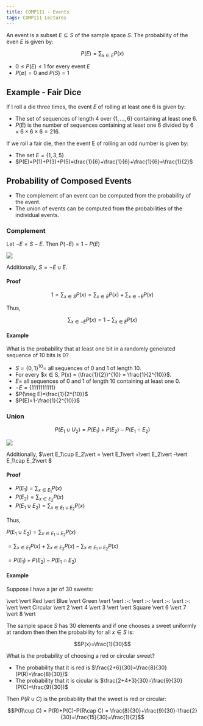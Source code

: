 ```yaml
---
title: COMP111 - Events
tags: COMP111 Lectures
---
```

An event is a subset $E ⊆ S$ of the sample space $S$. The probability of the even $E$ is given by:

$$P(E)=\sum_{x\in E}P(x)$$

* $0 ≤ P(E) ≤ 1$ for every event $E$
* $P(\emptyset) = 0$ and $P(S) = 1$

## Example - Fair Dice
If I roll a die three times, the event $E$ of rolling at least one 6 is given by:

* The set of sequences of length 4 over $\{1,\ldots,6\}$ containing at least one 6.
* $P(E)$ is the number of sequences containing at least one 6 divided by $6\times6\times6\times6=216$.

If we roll a fair die, then the event E of rolling an odd number is given by:

* The set $E=\{1,3,5\}$
* $P(E)=P(1)+P(3)+P(5)=\frac{1}{6}+\frac{1}{6}+\frac{1}{6}=\frac{1}{2}$

## Probability of Composed Events
* The complement of an event can be computed from the probability of the event.
* The union of events can be computed from the probabilities of the individual events.

### Complement
Let $\neg E = S - E$. Then $P(\neg E)=1-P(E)$

![](img/COMP111201118-2.md.5324.png)

Additionally, $S=\neg E\cup E$.

#### Proof
$$1=\sum_{x\in S}P(x)=\sum_{x\in E}P(x)+\sum_{x\in \neg E}P(x)$$

Thus,

$$\sum_{x\in\neg E}P(x)=1-\sum_{x\in E}P(x)$$

#### Example
What is the probability that at least one bit in a randomly generated sequence of 10 bits is 0?

* $S = \{0, 1\}^{10} =$ all sequences of 0 and 1 of length 10.
* For every $x ∈ S, P(x) = (\frac{1}{2})^{10} = \frac{1}{2^{10}}$.
* $E =$ all sequences of 0 and 1 of length 10 containing at least one 0.
* $\neg E=\{1111111111\}$
* $P(\neg E)=\frac{1}{2^{10}}$
* $P(E)=1-\frac{1}{2^{10}}$

### Union
$$P(E_1\cup U_2)=P(E_1)+P(E_2)-P(E_1\cap E_2)$$

![](img/COMP111201118-2.md.8606.png)

Additionally, $\vert E_1\cup E_2\vert  = \vert E_1\vert +\vert E_2\vert -\vert E_1\cap E_2\vert $

#### Proof

* $P(E_1)=\sum_{x\in E_1}P(x)$
* $P(E_2)=\sum_{x\in E_2}P(x)$
* $P(E_1\cup E_2)=\sum_{x\in E_1\cup E_2}P(x)$

Thus,

$P(E_1\cup E_2)=\sum_{x\in E_1\cup E_2}P(x)$

$=\sum_{x\in E_1}P(x)+\sum_{x\in E_3}P(x)-\sum_{x\in E_1\cup E_2}P(x)$

$=P(E_1)+P(E_2)-P(E_1\cap E_2)$

#### Example
Suppose I have a jar of 30 sweets:

\vert  \vert  Red \vert  Blue \vert  Green \vert 
\vert  :-: \vert  :-: \vert  :-: \vert  :-: \vert 
\vert  Circular \vert  2 \vert  4 \vert  3 \vert 
\vert  Square \vert  6 \vert  7 \vert  8 \vert 

The sample space $S$ has 30 elements and if one chooses a sweet uniformly at random then then the probability for all $x\in S$ is:

$$P(x)=\frac{1}{30}$$

What is the probability of choosing a red or circular sweet?

* The probability that it is red is $\frac{2+6}{30}=\frac{8}{30}(P(R)=\frac{8}{30})$
* The probability that it is cicular is $\frac{2+4+3}{30}=\frac{9}{30}(P(C)=\frac{9}{30})$

Then $P(R\cup C)$ is the probability that the sweet is red or circular:

$$P(R\cup C) = P(R)+P(C)-P(R\cap C) = \frac{8}{30}+\frac{9}{30}-\frac{2}{30}=\frac{15}{30}=\frac{1}{2}$$
